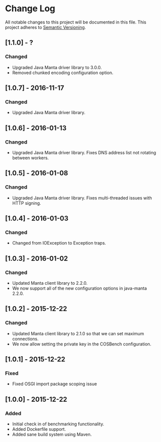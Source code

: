 # Change Log
All notable changes to this project will be documented in this file.
This project adheres to [Semantic Versioning](http://semver.org/).

## [1.1.0] - ?
### Changed
 - Upgraded Java Manta driver library to 3.0.0.
 - Removed chunked encoding configuration option.
 
## [1.0.7] - 2016-11-17
### Changed
 - Upgraded Java Manta driver library.

## [1.0.6] - 2016-01-13
### Changed
 - Upgraded Java Manta driver library. Fixes DNS address list not rotating between
   workers.

## [1.0.5] - 2016-01-08
### Changed
 - Upgraded Java Manta driver library. Fixes multi-threaded issues with HTTP signing.

## [1.0.4] - 2016-01-03
### Changed
 - Changed from IOException to Exception traps.

## [1.0.3] - 2016-01-02
### Changed
- Updated Manta client library to 2.2.0.
- We now support all of the new configuration options in java-manta 2.2.0.

## [1.0.2] - 2015-12-22
### Changed
- Updated Manta client library to 2.1.0 so that we can set maximum connections.
- We now allow setting the private key in the COSBench configuration.

## [1.0.1] - 2015-12-22
### Fixed
- Fixed OSGI import package scoping issue

## [1.0.0] - 2015-12-22
### Added
- Initial check in of benchmarking functionality.
- Added Dockerfile support.
- Added sane build system using Maven.
